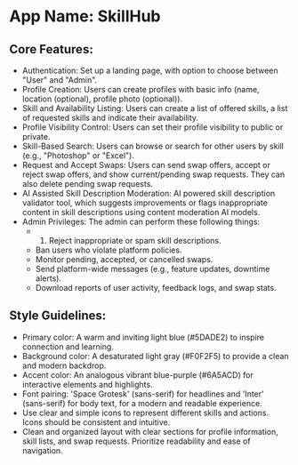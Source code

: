 # **App Name**: SkillHub

## Core Features:

- Authentication: Set up a landing page, with option to choose between "User" and "Admin".
- Profile Creation: Users can create profiles with basic info (name, location (optional), profile photo (optional)).
- Skill and Availability Listing: Users can create a list of offered skills, a list of requested skills and indicate their availability.
- Profile Visibility Control: Users can set their profile visibility to public or private.
- Skill-Based Search: Users can browse or search for other users by skill (e.g., "Photoshop" or "Excel").
- Request and Accept Swaps: Users can send swap offers, accept or reject swap offers, and show current/pending swap requests. They can also delete pending swap requests.
- AI Assisted Skill Description Moderation: AI powered skill description validator tool, which suggests improvements or flags inappropriate content in skill descriptions using content moderation AI models.
- Admin Privileges: The admin can perform these following things: 
  - 1. Reject inappropriate or spam skill descriptions. 
  - Ban users who violate platform policies. 
  - Monitor pending, accepted, or cancelled swaps. 
  - Send platform-wide messages (e.g., feature updates, downtime alerts). 
  - Download reports of user activity, feedback logs, and swap stats.

## Style Guidelines:

- Primary color: A warm and inviting light blue (#5DADE2) to inspire connection and learning.
- Background color: A desaturated light gray (#F0F2F5) to provide a clean and modern backdrop.
- Accent color: An analogous vibrant blue-purple (#6A5ACD) for interactive elements and highlights.
- Font pairing: 'Space Grotesk' (sans-serif) for headlines and 'Inter' (sans-serif) for body text, for a modern and readable experience.
- Use clear and simple icons to represent different skills and actions. Icons should be consistent and intuitive.
- Clean and organized layout with clear sections for profile information, skill lists, and swap requests. Prioritize readability and ease of navigation.